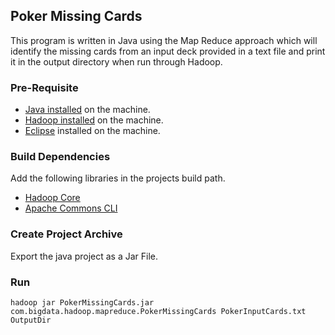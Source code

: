 ## Poker Missing Cards
This program is written in Java using the Map Reduce approach which will identify the missing cards from an input deck provided in a text file and print it in the output directory when run through Hadoop.

### Pre-Requisite
- [Java installed](https://www.digitalocean.com/community/tutorials/how-to-install-java-with-apt-get-on-ubuntu-16-04) on the machine.
- [Hadoop installed](https://www.digitalocean.com/community/tutorials/how-to-install-hadoop-in-stand-alone-mode-on-ubuntu-16-04) on the machine.
- [Eclipse](http://www.eclipse.org/downloads/packages/release/2018-09/r/eclipse-ide-java-ee-developers) installed on the machine.

### Build Dependencies
Add the following libraries in the projects build path.
- [Hadoop Core](https://mvnrepository.com/artifact/org.apache.hadoop/hadoop-core)
- [Apache Commons CLI](https://mvnrepository.com/artifact/commons-cli/commons-cli)

### Create Project Archive
Export the java project as a Jar File.

### Run
````
hadoop jar PokerMissingCards.jar com.bigdata.hadoop.mapreduce.PokerMissingCards PokerInputCards.txt OutputDir
````
